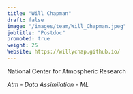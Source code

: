 ```yaml
---
title: "Will Chapman"
draft: false
image: "/images/team/Will_Chapman.jpeg"
jobtitle: "Postdoc"
promoted: true
weight: 25
Website: https://willychap.github.io/
---
```



National Center for Atmospheric Research

*Atm - Data Assimilation - ML*
